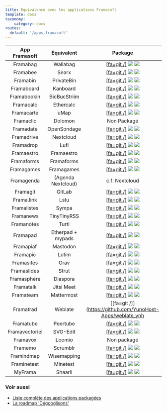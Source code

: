 ```yaml
---
title: Équivalence avec les applications Framasoft
template: docs
taxonomy:
    category: docs
routes:
  default: '/apps_framasoft'
---
```


| App Framasoft  | Équivalent          | Package                                                                                                |
| :---:          | :---:               | :---:                                                                                                  |
| Framabag       | Wallabag            | [[fa=git /]](https://github.com/YunoHost-Apps/wallabag2_ynh)       ![](https://ci-apps.yunohost.org/ci/badges/wallabag2.status.svg)       ![](https://dash.yunohost.org/integration/wallabag2.svg) |
| Framabee       | Searx               | [[fa=git /]](https://github.com/YunoHost-Apps/searx_ynh)           ![](https://ci-apps.yunohost.org/ci/badges/searx.status.svg)           ![](https://dash.yunohost.org/integration/searx.svg) |
| Framabin       | PrivateBin          | [[fa=git /]](https://github.com/YunoHost-apps/zerobin_ynh)         ![](https://ci-apps.yunohost.org/ci/badges/zerobin.status.svg)         ![](https://dash.yunohost.org/integration/zerobin.svg) |
| Framaboard     | Kanboard            | [[fa=git /]](https://github.com/YunoHost-Apps/kanboard_ynh)        ![](https://ci-apps.yunohost.org/ci/badges/kanboard.status.svg)        ![](https://dash.yunohost.org/integration/kanboard.svg) |
| Framabookin    | BicBucStriim        | [[fa=git /]](https://github.com/YunoHost-Apps/bicbucstriim_ynh)    ![](https://ci-apps.yunohost.org/ci/badges/bicbucstriim.status.svg)    ![](https://dash.yunohost.org/integration/bicbucstriim.svg) |
| Framacalc      | Ethercalc           | [[fa=git /]](https://github.com/YunoHost-Apps/ethercalc_ynh)       ![](https://ci-apps.yunohost.org/ci/badges/ethercalc.status.svg)       ![](https://dash.yunohost.org/integration/ethercalc.svg) |
| Framacarte     | uMap                | [[fa=git /]](https://github.com/YunoHost-Apps/umap_ynh)            ![](https://ci-apps.yunohost.org/ci/badges/umap.status.svg)            ![](https://dash.yunohost.org/integration/umap.svg) |
| Framaclic      | Dolomon              | Non Packagé |
| Framadate      | OpenSondage         | [[fa=git /]](https://github.com/YunoHost-Apps/opensondage_ynh)     ![](https://ci-apps.yunohost.org/ci/badges/opensondage.status.svg)     ![](https://dash.yunohost.org/integration/opensondage.svg) |
| Framadrive     | Nextcloud           | [[fa=git /]](https://github.com/YunoHost-apps/nextcloud_ynh)       ![](https://ci-apps.yunohost.org/ci/badges/nextcloud.status.svg)       ![](https://dash.yunohost.org/integration/nextcloud.svg) |
| Framadrop      | Lufi                | [[fa=git /]](https://github.com/YunoHost-Apps/lufi_ynh)            ![](https://ci-apps.yunohost.org/ci/badges/lufi.status.svg)            ![](https://dash.yunohost.org/integration/lufi.svg) |
| Framaestro     | Framaestro          | [[fa=git /]](https://github.com/YunoHost-Apps/framaestro_ynh)      ![](https://ci-apps.yunohost.org/ci/badges/framaestro.status.svg)      ![](https://dash.yunohost.org/integration/framaestro.svg) |
| Framaforms     | Framaforms          | [[fa=git /]](https://github.com/YunoHost-Apps/framaforms_ynh)      ![](https://ci-apps.yunohost.org/ci/badges/framaforms.status.svg)      ![](https://dash.yunohost.org/integration/framaforms.svg) |
| Framagames     | Framagames          | [[fa=git /]](https://github.com/YunoHost-Apps/framagames_ynh)      ![](https://ci-apps.yunohost.org/ci/badges/framagames.status.svg)      ![](https://dash.yunohost.org/integration/framagames.svg) |
| Framagenda     | (Agenda Nextcloud)  | c.f. Nextcloud                                        |
| Framagit       | GitLab              | [[fa=git /]](https://github.com/YunoHost-Apps/gitlab_ynh)          ![](https://ci-apps.yunohost.org/ci/badges/gitlab.status.svg)          ![](https://dash.yunohost.org/integration/gitlab.svg) |
| Frama.link     | Lstu                | [[fa=git /]](https://github.com/YunoHost-Apps/lstu_ynh)            ![](https://ci-apps.yunohost.org/ci/badges/lstu.status.svg)            ![](https://dash.yunohost.org/integration/lstu.svg) |
| Framalistes    | Sympa               | [[fa=git /]](https://github.com/alexAubin/sympa_ynh)               ![](https://ci-apps.yunohost.org/ci/badges/sympa.status.svg)           ![](https://dash.yunohost.org/integration/sympa.svg) |
| Framanews      | TinyTinyRSS         | [[fa=git /]](https://github.com/YunoHost-apps/ttrss_ynh)           ![](https://ci-apps.yunohost.org/ci/badges/ttrss.status.svg)           ![](https://dash.yunohost.org/integration/ttrss.svg) |
| Framanotes     | Turtl               | [[fa=git /]](https://github.com/YunoHost-Apps/turtl_ynh)           ![](https://ci-apps.yunohost.org/ci/badges/turtl.status.svg)           ![](https://dash.yunohost.org/integration/turtl.svg) |
| Framapad       | Etherpad + mypads   | [[fa=git /]](https://github.com/YunoHost-Apps/etherpad_mypads_ynh) ![](https://ci-apps.yunohost.org/ci/badges/etherpad_mypads.status.svg) ![](https://dash.yunohost.org/integration/etherpad_mypads.svg) |
| Framapiaf      | Mastodon            | [[fa=git /]](https://github.com/YunoHost-Apps/mastodon_ynh)        ![](https://ci-apps.yunohost.org/ci/badges/mastodon.status.svg)        ![](https://dash.yunohost.org/integration/mastodon.svg) |
| Framapic       | Lutim               | [[fa=git /]](https://github.com/YunoHost-Apps/lutim_ynh)           ![](https://ci-apps.yunohost.org/ci/badges/lutim.status.svg)           ![](https://dash.yunohost.org/integration/lutim.svg) |
| Framasites     | Grav                | [[fa=git /]](https://github.com/YunoHost-Apps/grav_ynh)            ![](https://ci-apps.yunohost.org/ci/badges/grav.status.svg)            ![](https://dash.yunohost.org/integration/grav.svg) |
| Framaslides    | Strut               | [[fa=git /]](https://github.com/YunoHost-Apps/strut_ynh)           ![](https://ci-apps.yunohost.org/ci/badges/strut.status.svg)           ![](https://dash.yunohost.org/integration/strut.svg) |
| Framasphère    | Diaspora            | [[fa=git /]](https://github.com/aymhce/diaspora_ynh)               ![](https://ci-apps.yunohost.org/ci/badges/diaspora.status.svg)        ![](https://dash.yunohost.org/integration/diaspora.svg) |
| Framatalk      | Jitsi Meet          | [[fa=git /]](https://github.com/YunoHost-Apps/jitsi_ynh)           ![](https://ci-apps.yunohost.org/ci/badges/jitsi.status.svg)           ![](https://dash.yunohost.org/integration/jitsi.svg) |
| Framateam      | Mattermost          | [[fa=git /]](https://github.com/YunoHost-Apps/mattermost_ynh)      ![](https://ci-apps.yunohost.org/ci/badges/mattermost.status.svg)      ![](https://dash.yunohost.org/integration/mattermost.svg) |
| Framatrad      | Weblate             | [[fa=git /]](https://github.com/YunoHost-Apps/weblate_ynh                                      |
| Framatube      | Peertube            | [[fa=git /]](https://github.com/YunoHost-Apps/peertube_ynh)        ![](https://ci-apps.yunohost.org/ci/badges/peertube.status.svg)        ![](https://dash.yunohost.org/integration/peertube.svg) |
| Framavectoriel | SVG-Edit            | [[fa=git /]](https://github.com/YunoHost-Apps/svgedit_ynh)            ![](https://ci-apps.yunohost.org/ci/badges/svgedit.status.svg)      ![](https://dash.yunohost.org/integration/svgedit.svg) |
| Framavox       | Loomio              | Non packagé                                          |
| Framemo        | Scrumblr            | [[fa=git /]](https://github.com/YunoHost-Apps/scrumblr_ynh)        ![](https://ci-apps.yunohost.org/ci/badges/scrumblr.status.svg)        ![](https://dash.yunohost.org/integration/scrumblr.svg) |
| Framindmap     | Wisemapping         | [[fa=git /]](https://github.com/YunoHost-Apps/wisemapping_ynh)     ![](https://ci-apps.yunohost.org/ci/badges/wisemapping.status.svg)     ![](https://dash.yunohost.org/integration/wisemapping.svg) |
| Framinetest    | Minetest            | [[fa=git /]](https://github.com/YunoHost-Apps/minetest_ynh)        ![](https://ci-apps.yunohost.org/ci/badges/minetest.status.svg)        ![](https://dash.yunohost.org/integration/minetest.svg) |
| MyFrama        | Shaarli             | [[fa=git /]](https://github.com/YunoHost-Apps/shaarli_ynh)         ![](https://ci-apps.yunohost.org/ci/badges/shaarli.status.svg)         ![](https://dash.yunohost.org/integration/shaarli.svg) |

### Voir aussi

- [Liste complète des applications packagées](/apps)
- [La roadmap 'Dégooglisons'](https://github.com/YunoHost/issues/milestone/13)

